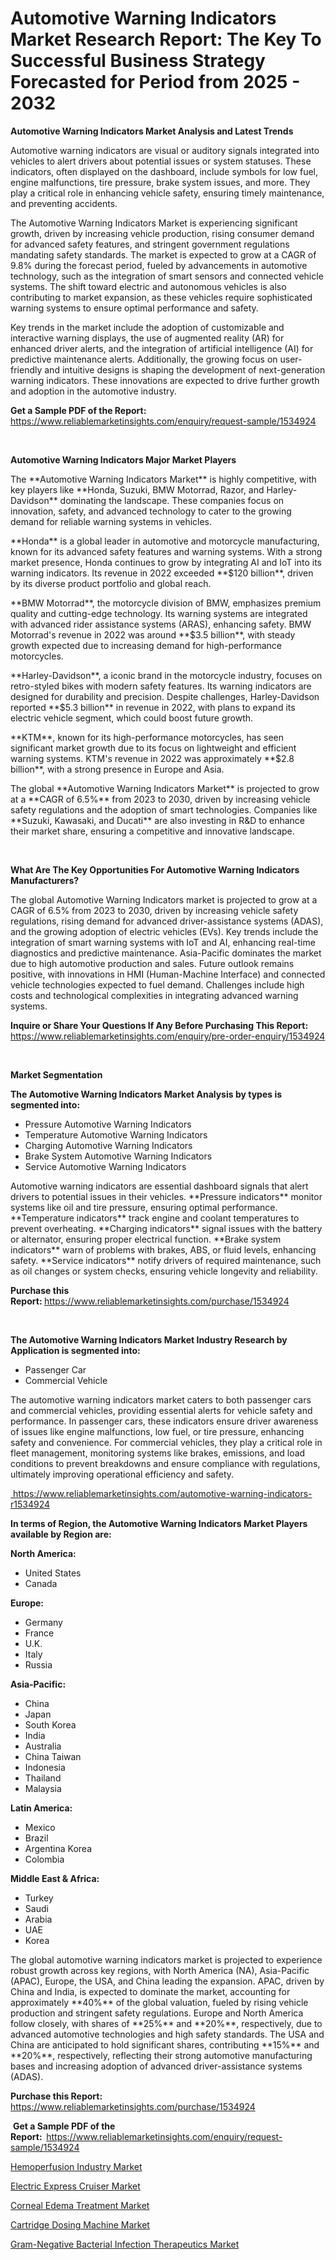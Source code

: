 <p><h1>Automotive Warning Indicators Market Research Report: The Key To Successful Business Strategy Forecasted for Period from 2025 - 2032</h1></p><p><strong>Automotive Warning Indicators Market Analysis and Latest Trends</strong></p>
<p><p>Automotive warning indicators are visual or auditory signals integrated into vehicles to alert drivers about potential issues or system statuses. These indicators, often displayed on the dashboard, include symbols for low fuel, engine malfunctions, tire pressure, brake system issues, and more. They play a critical role in enhancing vehicle safety, ensuring timely maintenance, and preventing accidents.</p><p>The Automotive Warning Indicators Market is experiencing significant growth, driven by increasing vehicle production, rising consumer demand for advanced safety features, and stringent government regulations mandating safety standards. The market is expected to grow at a CAGR of 9.8% during the forecast period, fueled by advancements in automotive technology, such as the integration of smart sensors and connected vehicle systems. The shift toward electric and autonomous vehicles is also contributing to market expansion, as these vehicles require sophisticated warning systems to ensure optimal performance and safety.</p><p>Key trends in the market include the adoption of customizable and interactive warning displays, the use of augmented reality (AR) for enhanced driver alerts, and the integration of artificial intelligence (AI) for predictive maintenance alerts. Additionally, the growing focus on user-friendly and intuitive designs is shaping the development of next-generation warning indicators. These innovations are expected to drive further growth and adoption in the automotive industry.</p></p>
<p><strong>Get a Sample PDF of the Report:&nbsp;</strong> <a href="https://www.reliablemarketinsights.com/enquiry/request-sample/1534924?utm_campaign=2041&utm_medium=2&utm_source=Github&utm_content=ia&utm_term=23012025&utm_id=automotive-warning-indicators">https://www.reliablemarketinsights.com/enquiry/request-sample/1534924</a></p>
<p>&nbsp;</p>
<p><strong>Automotive Warning Indicators Major Market Players</strong></p>
<p><p>The **Automotive Warning Indicators Market** is highly competitive, with key players like **Honda, Suzuki, BMW Motorrad, Razor, and Harley-Davidson** dominating the landscape. These companies focus on innovation, safety, and advanced technology to cater to the growing demand for reliable warning systems in vehicles.</p><p>**Honda** is a global leader in automotive and motorcycle manufacturing, known for its advanced safety features and warning systems. With a strong market presence, Honda continues to grow by integrating AI and IoT into its warning indicators. Its revenue in 2022 exceeded **$120 billion**, driven by its diverse product portfolio and global reach.</p><p>**BMW Motorrad**, the motorcycle division of BMW, emphasizes premium quality and cutting-edge technology. Its warning systems are integrated with advanced rider assistance systems (ARAS), enhancing safety. BMW Motorrad's revenue in 2022 was around **$3.5 billion**, with steady growth expected due to increasing demand for high-performance motorcycles.</p><p>**Harley-Davidson**, a iconic brand in the motorcycle industry, focuses on retro-styled bikes with modern safety features. Its warning indicators are designed for durability and precision. Despite challenges, Harley-Davidson reported **$5.3 billion** in revenue in 2022, with plans to expand its electric vehicle segment, which could boost future growth.</p><p>**KTM**, known for its high-performance motorcycles, has seen significant market growth due to its focus on lightweight and efficient warning systems. KTM's revenue in 2022 was approximately **$2.8 billion**, with a strong presence in Europe and Asia.</p><p>The global **Automotive Warning Indicators Market** is projected to grow at a **CAGR of 6.5%** from 2023 to 2030, driven by increasing vehicle safety regulations and the adoption of smart technologies. Companies like **Suzuki, Kawasaki, and Ducati** are also investing in R&D to enhance their market share, ensuring a competitive and innovative landscape.</p></p>
<p>&nbsp;</p>
<p><strong>What Are The Key Opportunities For Automotive Warning Indicators Manufacturers?</strong></p>
<p><p>The global Automotive Warning Indicators market is projected to grow at a CAGR of 6.5% from 2023 to 2030, driven by increasing vehicle safety regulations, rising demand for advanced driver-assistance systems (ADAS), and the growing adoption of electric vehicles (EVs). Key trends include the integration of smart warning systems with IoT and AI, enhancing real-time diagnostics and predictive maintenance. Asia-Pacific dominates the market due to high automotive production and sales. Future outlook remains positive, with innovations in HMI (Human-Machine Interface) and connected vehicle technologies expected to fuel demand. Challenges include high costs and technological complexities in integrating advanced warning systems.</p></p>
<p><strong>Inquire or Share Your Questions If Any Before Purchasing This Report:</strong> <a href="https://www.reliablemarketinsights.com/enquiry/pre-order-enquiry/1534924?utm_campaign=2041&utm_medium=2&utm_source=Github&utm_content=ia&utm_term=23012025&utm_id=automotive-warning-indicators">https://www.reliablemarketinsights.com/enquiry/pre-order-enquiry/1534924</a></p>
<p>&nbsp;</p>
<p><strong>Market Segmentation</strong></p>
<p><strong>The Automotive Warning Indicators Market Analysis by types is segmented into:</strong></p>
<p><ul><li>Pressure Automotive Warning Indicators</li><li>Temperature Automotive Warning Indicators</li><li>Charging Automotive Warning Indicators</li><li>Brake System Automotive Warning Indicators</li><li>Service Automotive Warning Indicators</li></ul></p>
<p><p>Automotive warning indicators are essential dashboard signals that alert drivers to potential issues in their vehicles. **Pressure indicators** monitor systems like oil and tire pressure, ensuring optimal performance. **Temperature indicators** track engine and coolant temperatures to prevent overheating. **Charging indicators** signal issues with the battery or alternator, ensuring proper electrical function. **Brake system indicators** warn of problems with brakes, ABS, or fluid levels, enhancing safety. **Service indicators** notify drivers of required maintenance, such as oil changes or system checks, ensuring vehicle longevity and reliability.</p></p>
<p><strong>Purchase this Report:&nbsp;</strong><a href="https://www.reliablemarketinsights.com/purchase/1534924?utm_campaign=2041&utm_medium=2&utm_source=Github&utm_content=ia&utm_term=23012025&utm_id=automotive-warning-indicators">https://www.reliablemarketinsights.com/purchase/1534924</a></p>
<p>&nbsp;</p>
<p><strong>The Automotive Warning Indicators Market Industry Research by Application is segmented into:</strong></p>
<p><ul><li>Passenger Car</li><li>Commercial Vehicle</li></ul></p>
<p><p>The automotive warning indicators market caters to both passenger cars and commercial vehicles, providing essential alerts for vehicle safety and performance. In passenger cars, these indicators ensure driver awareness of issues like engine malfunctions, low fuel, or tire pressure, enhancing safety and convenience. For commercial vehicles, they play a critical role in fleet management, monitoring systems like brakes, emissions, and load conditions to prevent breakdowns and ensure compliance with regulations, ultimately improving operational efficiency and safety.</p></p>
<p><a href="https://www.reliablemarketinsights.com/automotive-warning-indicators-r1534924?utm_campaign=2041&utm_medium=2&utm_source=Github&utm_content=ia&utm_term=23012025&utm_id=automotive-warning-indicators">&nbsp;https://www.reliablemarketinsights.com/automotive-warning-indicators-r1534924</a></p>
<p><strong>In terms of Region, the Automotive Warning Indicators Market Players available by Region are:</strong></p>
<p>
    <p> <strong> North America: </strong>
        <ul>
            <li>United States</li>
            <li>Canada</li>
        </ul>
        </p> 
    <p> <strong> Europe: </strong>
        <ul>
            <li>Germany</li>
            <li>France</li>
            <li>U.K.</li>
            <li>Italy</li>
            <li>Russia</li>
        </ul>
        </p> 
    <p> <strong> Asia-Pacific: </strong>
        <ul>
            <li>China</li>
            <li>Japan</li>
            <li>South Korea</li>
            <li>India</li>
            <li>Australia</li>
            <li>China Taiwan</li>
            <li>Indonesia</li>
            <li>Thailand</li>
            <li>Malaysia</li>
        </ul>
        </p> 
    <p> <strong> Latin America: </strong>
        <ul>
            <li>Mexico</li>
            <li>Brazil</li>
            <li>Argentina Korea</li>
            <li>Colombia</li>
        </ul>
        </p> 
    <p> <strong> Middle East & Africa: </strong>
        <ul>
            <li>Turkey</li>
            <li>Saudi</li>
            <li>Arabia</li>
            <li>UAE</li>
            <li>Korea</li>
        </ul>
    </p>
    </p>
<p><p>The global automotive warning indicators market is projected to experience robust growth across key regions, with North America (NA), Asia-Pacific (APAC), Europe, the USA, and China leading the expansion. APAC, driven by China and India, is expected to dominate the market, accounting for approximately **40%** of the global valuation, fueled by rising vehicle production and stringent safety regulations. Europe and North America follow closely, with shares of **25%** and **20%**, respectively, due to advanced automotive technologies and high safety standards. The USA and China are anticipated to hold significant shares, contributing **15%** and **20%**, respectively, reflecting their strong automotive manufacturing bases and increasing adoption of advanced driver-assistance systems (ADAS).</p></p>
<p><strong>Purchase this Report: </strong><a href="https://www.reliablemarketinsights.com/purchase/1534924?utm_campaign=2041&utm_medium=2&utm_source=Github&utm_content=ia&utm_term=23012025&utm_id=automotive-warning-indicators">https://www.reliablemarketinsights.com/purchase/1534924</a></p>
<p>&nbsp;<strong>Get a Sample PDF of the Report:&nbsp;&nbsp;</strong><a href="https://www.reliablemarketinsights.com/enquiry/request-sample/1534924?utm_campaign=2041&utm_medium=2&utm_source=Github&utm_content=ia&utm_term=23012025&utm_id=automotive-warning-indicators">https://www.reliablemarketinsights.com/enquiry/request-sample/1534924</a></p>
<p><strong></strong></p>
<p><p><a href="https://www.linkedin.com/pulse/hemoperfusion-industry-forecast-market-shifts-strategic-szbff?utm_campaign=2041&utm_medium=2&utm_source=Github&utm_content=ia&utm_term=23012025&utm_id=automotive-warning-indicators">Hemoperfusion Industry Market</a></p><p><a href="https://www.linkedin.com/pulse/electric-express-cruiser-market-size-expanding-rapidly-annual-zgcjf?utm_campaign=2041&utm_medium=2&utm_source=Github&utm_content=ia&utm_term=23012025&utm_id=automotive-warning-indicators">Electric Express Cruiser Market</a></p><p><a href="https://www.linkedin.com/pulse/strategic-overview-corneal-edema-treatment-market-industry-ersie?utm_campaign=2041&utm_medium=2&utm_source=Github&utm_content=ia&utm_term=23012025&utm_id=automotive-warning-indicators">Corneal Edema Treatment Market</a></p><p><a href="https://www.linkedin.com/pulse/market-size-scope-cartridge-dosing-machine-forecasted-growth-6bhfc?utm_campaign=2041&utm_medium=2&utm_source=Github&utm_content=ia&utm_term=23012025&utm_id=automotive-warning-indicators">Cartridge Dosing Machine Market</a></p><p><a href="https://www.linkedin.com/pulse/empowering-stakeholders-insights-from-gram-negative-bacterial-foguf?utm_campaign=2041&utm_medium=2&utm_source=Github&utm_content=ia&utm_term=23012025&utm_id=automotive-warning-indicators">Gram-Negative Bacterial Infection Therapeutics Market</a></p></p>